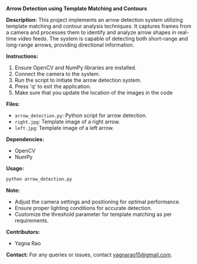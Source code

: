 **Arrow Detection using Template Matching and Contours**

**Description:**
This project implements an arrow detection system utilizing template matching and contour analysis techniques. It captures frames from a camera and processes them to identify and analyze arrow shapes in real-time video feeds. The system is capable of detecting both short-range and long-range arrows, providing directional information.

**Instructions:**
1. Ensure OpenCV and NumPy libraries are installed.
2. Connect the camera to the system.
3. Run the script to initiate the arrow detection system.
4. Press 'q' to exit the application.
5. Make sure that you update the location of the images in the code

**Files:**
- `arrow_detection.py`: Python script for arrow detection.
- `right.jpg`: Template image of a right arrow.
- `left.jpg`: Template image of a left arrow.

**Dependencies:**
- OpenCV
- NumPy

**Usage:**
```bash
python arrow_detection.py
```

**Note:**
- Adjust the camera settings and positioning for optimal performance.
- Ensure proper lighting conditions for accurate detection.
- Customize the threshold parameter for template matching as per requirements.

**Contributors:**
- Yagna Rao

**Contact:**
For any queries or issues, contact yagnarao15@gmail.com.
